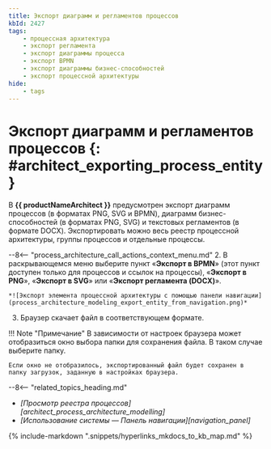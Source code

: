 ```yaml
---
title: Экспорт диаграмм и регламентов процессов
kbId: 2427
tags:
    - процессная архитектура
    - экспорт регламента
    - экспорт диаграммы процесса
    - экспорт BPMN
    - экспорт диаграммы бизнес-способностей
    - экспорт процессной архитектуры
hide:
    - tags
---
```


# Экспорт диаграмм и регламентов процессов {: #architect_exporting_process_entity}

В **{{ productNameArchitect }}** предусмотрен экспорт диаграмм процессов (в форматах PNG, SVG и BPMN), диаграмм бизнес-способностей (в форматах PNG, SVG) и текстовых регламентов (в формате DOCX). Экспортировать можно весь реестр процессной архитектуры, группы процессов и отдельные процессы.

--8<-- "process_architecture_call_actions_context_menu.md"
2. В раскрывающемся меню выберите пункт «**Экспорт в BPMN**» (этот пункт доступен только для процессов и ссылок на процессы), «**Экспорт в PNG**», «**Экспорт в SVG**» или «**Экспорт регламента (DOCX)**».

    *![Экспорт элемента процессной архитектуры с помощью панели навигации](process_architecture_modeling_export_entity_from_navigation.png)*

3. Браузер скачает файл в соответствующем формате.

!!! Note "Примечание"
    В зависимости от настроек браузера может отобразиться окно выбора папки для сохранения файла. В таком случае выберите папку.

    Если окно не отобразилось, экспортированный файл будет сохранен в папку загрузок, заданную в настройках браузера.

<div class="relatedTopics" markdown="block">

--8<-- "related_topics_heading.md"

- _[Просмотр реестра процессов][architect_process_architecture_modelling]_
- _[Использование системы — Панель навигации][navigation_panel]_

</div>

{% include-markdown ".snippets/hyperlinks_mkdocs_to_kb_map.md" %}
